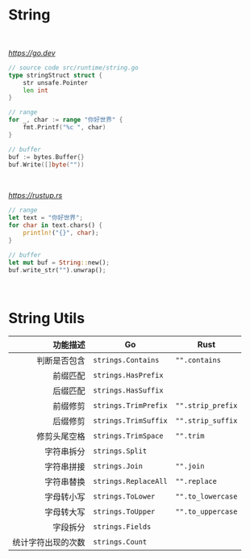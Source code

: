 # String

<br>

*https://go.dev*

```go
// source code src/runtime/string.go
type stringStruct struct {
	str unsafe.Pointer
	len int
}
```
```go
// range
for _, char := range "你好世界" {
	fmt.Printf("%c ", char)
}
```
```go
// buffer
buf := bytes.Buffer{}
buf.Write([]byte(""))
```

<br>

*https://rustup.rs*

```rs
// range
let text = "你好世界";
for char in text.chars() {
	println!("{}", char);
}
```
```rs
// buffer
let mut buf = String::new();
buf.write_str("").unwrap();
```

<br>

# String Utils

| 功能描述 | Go | Rust |
|---:|---|---|
| 判断是否包含 | `strings.Contains` | `"".contains`
| 前缀匹配 | `strings.HasPrefix` |
| 后缀匹配 | `strings.HasSuffix` |
| 前缀修剪 | `strings.TrimPrefix` | `"".strip_prefix`
| 后缀修剪 | `strings.TrimSuffix` | `"".strip_suffix`
| 修剪头尾空格 | `strings.TrimSpace` | `"".trim`
| 字符串拆分 | `strings.Split` |
| 字符串拼接 | `strings.Join` | `"".join`
| 字符串替换 | `strings.ReplaceAll` | `"".replace`
| 字母转小写 | `strings.ToLower` | `"".to_lowercase`
| 字母转大写 | `strings.ToUpper` | `"".to_uppercase`
| 字段拆分 | `strings.Fields` |
| 统计字符出现的次数 | `strings.Count` |
